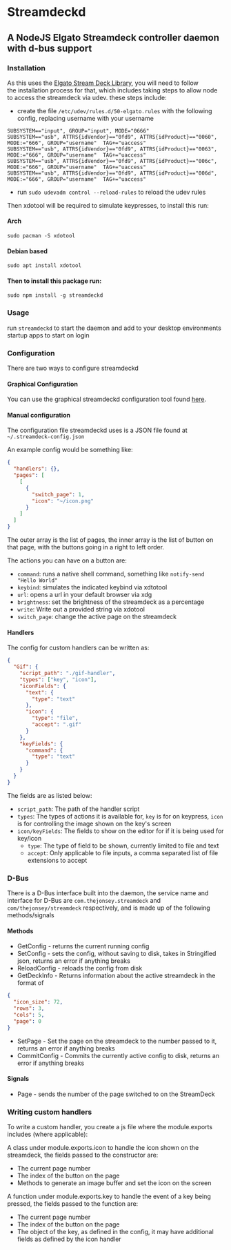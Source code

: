 
# Streamdeckd  
## A NodeJS Elgato Streamdeck controller daemon with d-bus support  
  
### Installation  
  
As this uses the [Elgato Stream Deck Library](https://www.npmjs.com/package/elgato-stream-deck), you will need to follow   
the installation process for that, which includes taking steps to allow node to access the streamdeck via udev. these steps include:  
  
- create the file `/etc/udev/rules.d/50-elgato.rules` with the following config, replacing username with your username 
```  
SUBSYSTEM=="input", GROUP="input", MODE="0666"  
SUBSYSTEM=="usb", ATTRS{idVendor}=="0fd9", ATTRS{idProduct}=="0060", MODE:="666", GROUP="username"  TAG+="uaccess" 
SUBSYSTEM=="usb", ATTRS{idVendor}=="0fd9", ATTRS{idProduct}=="0063", MODE:="666", GROUP="username"  TAG+="uaccess" 
SUBSYSTEM=="usb", ATTRS{idVendor}=="0fd9", ATTRS{idProduct}=="006c", MODE:="666", GROUP="username"  TAG+="uaccess" 
SUBSYSTEM=="usb", ATTRS{idVendor}=="0fd9", ATTRS{idProduct}=="006d", MODE:="666", GROUP="username"  TAG+="uaccess" 
```  
  
- run `sudo udevadm control --reload-rules` to reload the udev rules  
  
Then xdotool will be required to simulate keypresses, to install this run:  
  
#### Arch  
  
`sudo pacman -S xdotool`  
  
#### Debian based  
  
`sudo apt install xdotool`   


#### Then to install this package run:  

`sudo npm install -g streamdeckd`  
  
### Usage  
  
run `streamdeckd` to start the daemon and add to your desktop environments startup apps to start on login

### Configuration

There are two ways to configure streamdeckd

#### Graphical Configuration

You can use the graphical streamdeckd configuration tool found [here](https://github.com/the-jonsey/streamdeck-editor).

#### Manual configuration

The configuration file streamdeckd uses is a JSON file found at `~/.streamdeck-config.json`

An example config would be something like:

```json
{
  "handlers": {},
  "pages": [
    [
      {
        "switch_page": 1,
        "icon": "~/icon.png"
      }
    ]
  ]
}
```

The outer array is the list of pages, the inner array is the list of button on that page, with the buttons going in a right to left order.

The actions you can have on a button are:

- `command`: runs a native shell command, something like `notify-send "Hello World"`
- `keybind`: simulates the indicated keybind via xdtotool
- `url`: opens a url in your default browser via xdg
- `brightness`: set the brightness of the streamdeck as a percentage
- `write`: Write out a provided string via xdotool
- `switch_page`: change the active page on the streamdeck

#### Handlers

The config for custom handlers can be written as:

```json
{
  "Gif": {
    "script_path": "./gif-handler",
    "types": ["key", "icon"],
    "iconFields": {
      "text": {
        "type": "text"
      },
      "icon": {
        "type": "file",
	    "accept": ".gif"
      }
    },
    "keyFields": {
      "command": {
        "type": "text"
      }
    }
  }
}
```

The fields are as listed below:

- `script_path`: The path of the handler script
- `types`: The types of actions it is available for, `key` is for on keypress, `icon` is for controlling the image shown on the key's screen
- `icon/keyFields`: The fields to show on the editor for if it is being used for key/icon
    - `type`: The type of field to be shown, currently limited to file and text
    - `accept`: Only applicable to file inputs, a comma separated list of file extensions to accept

### D-Bus

There is a D-Bus interface built into the daemon, the service name and interface for D-Bus are `com.thejonsey.streamdeck` and `com/thejonsey/streamdeck` respectively, and is made up of the following methods/signals

#### Methods

- GetConfig  - returns the current running config
- SetConfig  - sets the config, without saving to disk, takes in Stringified json, returns an error if anything breaks
- ReloadConfig  - reloads the config from disk
- GetDeckInfo  - Returns information about the active streamdeck in the format of 
```json
{
  "icon_size": 72,
  "rows": 3,
  "cols": 5,
  "page": 0
}
```
- SetPage - Set the page on the streamdeck to the number passed to it, returns an error if anything breaks
- CommitConfig  - Commits the currently active config to disk, returns an error if anything breaks

#### Signals

- Page - sends the number of the page switched to on the StreamDeck

### Writing custom handlers

To write a custom handler, you create a js file where the module.exports includes (where applicable):

A class under module.exports.icon to handle the icon shown on the streamdeck, the fields passed to the constructor are:

- The current page number
- The index of the button on the page
- Methods to generate an image buffer and set the icon on the screen

A function under module.exports.key to handle the event of a key being pressed, the fields passed to the function are:

- The current page number
- The index of the button on the page
- The object of the key, as defined in the config, it may have additional fields as defined by the icon handler
